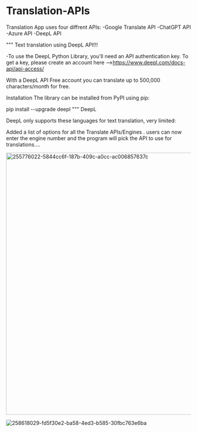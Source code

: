 # Translation-APIs
 Translation App uses four diffrent APIs:
 -Google Translate API
 -ChatGPT API
 -Azure API
 -DeepL API
 
 


""" Text translation using DeepL API!!!

-To use the DeepL Python Library, you'll need an API authentication key. To get a key, please create an account here -->https://www.deepl.com/docs-api/api-access/

With a DeepL API Free account you can translate up to 500,000 characters/month for free.

Installation The library can be installed from PyPI using pip:

pip install --upgrade deepl """
DeepL

DeepL only supports these languages for text translation, very limited:

Added a list of options for all the Translate APIs/Engines . users can now enter the engine number and the program will pick the API to use for translations....



<img width="712" alt="255776022-5844cc6f-187b-409c-a0cc-ac006857637c" src="https://github.com/laithse1/Translation-APIs/assets/14221893/e0615a85-f734-4001-a423-309b71a9af42">

![258618029-fd5f30e2-ba58-4ed3-b585-30fbc763e6ba](https://github.com/laithse1/Translation-APIs/assets/14221893/44783c02-e2fc-4e4e-b1f6-6d2030cc04e8)


